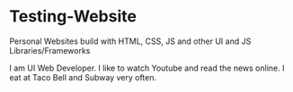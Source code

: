 # Testing-Website
Personal Websites build with HTML, CSS, JS and other UI and JS Libraries/Frameworks

I am UI Web Developer. I like to watch Youtube and read the news online. 
I eat at Taco Bell and Subway very often. 
